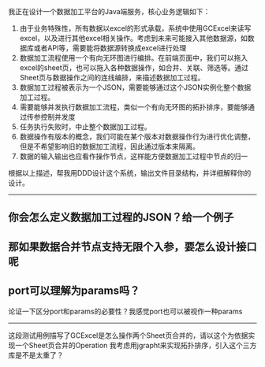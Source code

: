 我正在设计一个数据加工平台的Java端服务，核心业务逻辑如下：
1. 由于业务特殊性，所有数据以excel的形式承载，系统中使用GCExcel来读写excel，以及进行其他excel相关操作。考虑到未来可能接入其他数据源，如数据库或者API等，需要能将数据源转换成excel进行处理
2. 数据加工流程使用一个有向无环图进行编排。在前端页面中，我们可以拖入excel的sheet页，也可以拖入各种数据操作，如合并、关联、筛选等。通过Sheet页与数据操作之间的连线编排，来描述数据加工过程。
3. 数据加工过程被表示为一个JSON，需要能够通过这个JSON实例化整个数据加工过程。
3. 需要能够并发执行数据加工流程，类似一个有向无环图的拓扑排序，要能够通过传参控制并发度
4. 任务执行失败时，中止整个数据加工过程。
5. 数据操作有版本的概念，我们可能在某个版本对数据操作行为进行优化调整，但是不希望影响旧的数据加工流程，因此通过版本来隔离。
6. 数据的输入输出也应看作操作节点，这样能方便数据加工过程中节点的归一

根据以上描述，帮我用DDD设计这个系统，输出文件目录结构，并详细解释你的设计。

---
你会怎么定义数据加工过程的JSON？给一个例子
---
那如果数据合并节点支持无限个入参，要怎么设计接口呢
---
port可以理解为params吗？
---
论证一下区分port和params的必要性？我感觉port也可以被视作一种params

---
这段测试用例描写了GCExcel是怎么操作两个Sheet页合并的，请以这个为依据实现一个Sheet页合并的Operation
我考虑用jgrapht来实现拓扑排序，引入这个三方库是不是太重了？